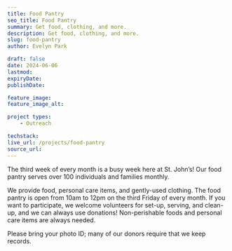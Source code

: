 ```yaml
---
title: Food Pantry
seo_title: Food Pantry
summary: Get food, clothing, and more.
description: Get food, clothing, and more.
slug: food-pantry
author: Evelyn Park

draft: false
date: 2024-06-06
lastmod: 
expiryDate: 
publishDate: 

feature_image: 
feature_image_alt:

project types: 
    - Outreach

techstack:
live_url: /projects/food-pantry
source_url:
---
```


The third week of every month is a busy week here at St. John’s! Our food pantry serves over 100 individuals and families monthly.

We provide food, personal care items, and gently-used clothing. The food pantry is open from 10am to 12pm on the third Friday of every month. If you want to participate, we welcome volunteers for set-up, serving, and clean-up, and we can always use donations! Non-perishable foods and personal care items are always needed.

Please bring your photo ID; many of our donors require that we keep records.